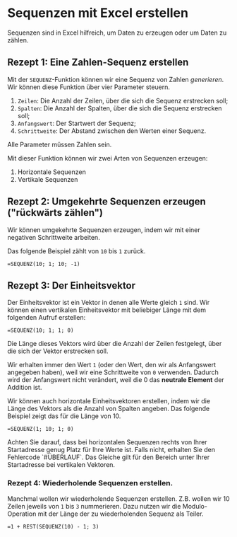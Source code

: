 # Sequenzen mit Excel erstellen

Sequenzen sind in Excel hilfreich, um Daten zu erzeugen oder um Daten zu zählen. 

## Rezept 1: Eine Zahlen-Sequenz erstellen

Mit der `SEQUENZ`-Funktion können wir eine Sequenz von Zahlen *generieren*. Wir können diese Funktion über vier Parameter steuern.

1. `Zeilen`: Die Anzahl der Zeilen, über die sich die Sequenz erstrecken soll;
2. `Spalten`: Die Anzahl der Spalten, über die sich die Sequenz erstrecken soll;
3. `Anfangswert`: Der Startwert der Sequenz;
4. `Schrittweite`: Der Abstand zwischen den Werten einer Sequenz.

Alle Parameter müssen Zahlen sein. 

Mit dieser Funktion können wir zwei Arten von Sequenzen erzeugen: 

1. Horizontale Sequenzen
2. Vertikale Sequenzen

## Rezept 2: Umgekehrte Sequenzen erzeugen ("rückwärts zählen")

Wir können umgekehrte Sequenzen erzeugen, indem wir mit einer negativen Schrittweite arbeiten.

Das folgende Beispiel zählt von `10` bis `1` zurück.

```Excel
=SEQUENZ(10; 1; 10; -1)
```

## Rezept 3: Der Einheitsvektor

Der Einheitsvektor ist ein Vektor in denen alle Werte gleich `1` sind. Wir können einen vertikalen Einheitsvektor mit beliebiger Länge mit dem folgenden Aufruf erstellen:

```Excel
=SEQUENZ(10; 1; 1; 0)
```

Die Länge dieses Vektors wird über die Anzahl der Zeilen festgelegt, über die sich der Vektor erstrecken soll. 

Wir erhalten immer den Wert `1` (oder den Wert, den wir als Anfangswert angegeben haben), weil wir eine Schrittweite von `0` verwenden. Dadurch wird der Anfangswert nicht verändert, weil die 0 das **neutrale Element** der Addition ist. 

Wir können auch horizontale Einheitsvektoren erstellen, indem wir die Länge des Vektors als die Anzahl von Spalten angeben. Das folgende Beispiel zeigt das für die Länge von 10.

```Excel
=SEQUENZ(1; 10; 1; 0)
```

<p class="alert alert-danger" markdown="1">
Achten Sie darauf, dass bei horizontalen Sequenzen rechts von Ihrer Startadresse genug Platz für Ihre Werte ist. Falls nicht, erhalten Sie den Fehlercode `#ÜBERLAUF`. Das Gleiche gilt für den Bereich unter Ihrer Startadresse bei vertikalen Vektoren.  
</p>

### Rezept 4: Wiederholende Sequenzen erstellen. 

Manchmal wollen wir wiederholende Sequenzen erstellen. Z.B. wollen wir 10 Zeilen jeweils von `1` bis `3` nummerieren. Dazu nutzen wir die Modulo-Operation mit der Länge der zu wiederholenden Sequenz als Teiler.

```Excel
=1 + REST(SEQUENZ(10) - 1; 3)
```